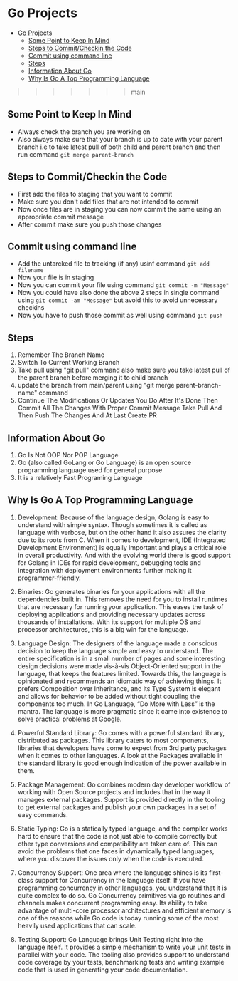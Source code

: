 # Go Projects

- [Go Projects](#go-projects)
  - [Some Point to Keep In Mind](#some-point-to-keep-in-mind)
  - [Steps to Commit/Checkin the Code](#steps-to-commitcheckin-the-code)
  - [Commit using command line](#commit-using-command-line)
  - [Steps](#steps)
  - [Information About Go](#information-about-go)
  - [Why Is Go A Top Programming Language](#why-is-go-a-top-programming-language)
>>>>>>> main

## Some Point to Keep In Mind

- Always check the branch you are working on
- Also always make sure that your branch is up to date with your parent branch i.e to take latest pull of both child and parent branch and then run command `git merge parent-branch`

## Steps to Commit/Checkin the Code

- First add the files to staging that you want to commit
- Make sure you don't add files that are not intended to commit
- Now once files are in staging you can now commit the same using an appropriate commit message
- After commit make sure you push those changes

## Commit using command line

- Add the untarcked file to tracking (if any) usinf command `git add filename`
- Now your file is in staging
- Now you can commit your file using command `git commit -m "Message"`
- Now you could have also done the above 2 steps in single command using `git commit -am "Message"` but avoid this to avoid unnecessary checkins
- Now you have to push those commit as well using command `git push`

## Steps

1. Remember The Branch Name
2. Switch To Current Working Branch
3. Take pull using "git pull" command also make sure you take latest pull of the parent branch before merging it to child branch
4. update the branch from main/parent using "git merge parent-branch-name" command
5. Continue The Modifications Or Updates You Do After It's Done Then Commit All The Changes With Proper Commit Message Take Pull And Then Push The Changes And At Last Create PR

## Information About Go

1. Go Is Not OOP Nor POP Language
2. Go (also called GoLang or Go Language) is an open source programming language used for general purpose
3. It is a relatively Fast Programing Language

## Why Is Go A Top Programming Language

1. Development:
Because of the language design, Golang is easy to understand with simple syntax. Though sometimes it is called as language with verbose, but on the other hand it also assures the clarity due to its roots from C. When it comes to development, IDE (Integrated Development Environment) is equally important and plays a critical role in overall productivity. And with the evolving world there is good support for Golang in IDEs for rapid development, debugging tools and integration with deployment environments further making it programmer-friendly.

2. Binaries:
Go generates binaries for your applications with all the dependencies built in. This removes the need for you to install runtimes that are necessary for running your application. This eases the task of deploying applications and providing necessary updates across thousands of installations. With its support for multiple OS and processor architectures, this is a big win for the language.

3. Language Design:
The designers of the language made a conscious decision to keep the language simple and easy to understand. The entire specification is in a small number of pages and some interesting design decisions were made vis-à-vis Object-Oriented support in the language, that keeps the features limited. Towards this, the language is opinionated and recommends an idiomatic way of achieving things. It prefers Composition over Inheritance, and its Type System is elegant and allows for behavior to be added without tight coupling the components too much. In Go Language, “Do More with Less” is the mantra. The language is more pragmatic since it came into existence to solve practical problems at Google.

4. Powerful Standard Library:
Go comes with a powerful standard library, distributed as packages. This library caters to most components, libraries that developers have come to expect from 3rd party packages when it comes to other languages. A look at the Packages available in the standard library is good enough indication of the power available in them.

5. Package Management:
Go combines modern day developer workflow of working with Open Source projects and includes that in the way it manages external packages. Support is provided directly in the tooling to get external packages and publish your own packages in a set of easy commands.

6. Static Typing:
Go is a statically typed language, and the compiler works hard to ensure that the code is not just able to compile correctly but other type conversions and compatibility are taken care of. This can avoid the problems that one faces in dynamically typed languages, where you discover the issues only when the code is executed.

7. Concurrency Support:
One area where the language shines is its first-class support for Concurrency in the language itself. If you have programming concurrency in other languages, you understand that it is quite complex to do so. Go Concurrency primitives via go routines and channels makes concurrent programming easy. Its ability to take advantage of multi-core processor architectures and efficient memory is one of the reasons while Go code is today running some of the most heavily used applications that can scale.

8. Testing Support:
Go Language brings Unit Testing right into the language itself. It provides a simple mechanism to write your unit tests in parallel with your code. The tooling also provides support to understand code coverage by your tests, benchmarking tests and writing example code that is used in generating your code documentation.
